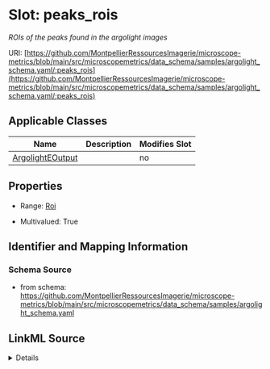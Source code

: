 # Slot: peaks_rois


_ROIs of the peaks found in the argolight images_



URI: [https://github.com/MontpellierRessourcesImagerie/microscope-metrics/blob/main/src/microscopemetrics/data_schema/samples/argolight_schema.yaml/:peaks_rois](https://github.com/MontpellierRessourcesImagerie/microscope-metrics/blob/main/src/microscopemetrics/data_schema/samples/argolight_schema.yaml/:peaks_rois)



<!-- no inheritance hierarchy -->




## Applicable Classes

| Name | Description | Modifies Slot |
| --- | --- | --- |
[ArgolightEOutput](ArgolightEOutput.md) |  |  no  |







## Properties

* Range: [Roi](Roi.md)

* Multivalued: True





## Identifier and Mapping Information







### Schema Source


* from schema: https://github.com/MontpellierRessourcesImagerie/microscope-metrics/blob/main/src/microscopemetrics/data_schema/samples/argolight_schema.yaml




## LinkML Source

<details>
```yaml
name: peaks_rois
description: ROIs of the peaks found in the argolight images
from_schema: https://github.com/MontpellierRessourcesImagerie/microscope-metrics/blob/main/src/microscopemetrics/data_schema/samples/argolight_schema.yaml
rank: 1000
multivalued: true
alias: peaks_rois
owner: ArgolightEOutput
domain_of:
- ArgolightEOutput
range: roi

```
</details>